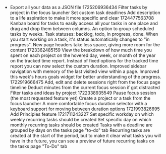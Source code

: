 - Export all your data as a JSON file
  1725206936434
  Filter tasks by project in the focus launcher
  Set custom task deadlines
  Add description to a life aspiration to make it more specific and clear
  1724477563708
  Kanban board for tasks to easily access all your tasks in one place and drag and drop them between columns.
  An option to group scheduled tasks by weeks.
  Task statuses: backlog, todo, in progress, done. When you start working on a task, it's status automatically changes to "in progress".
  New page headers take less space, giving more room for the content
  1723362485159
  View the breakdown of how much time you spent on each project on the hovered day, week, or month of the year on the tracked time report.
  Instead of fixed options for the tracked time report you can now select the custom duration.
  Improved sidebar navigation with memory of the last visited view within a page.
  Improved this week's hours goals widget for better understanding of the progress.
  1722919666475
  Add, edit and delete sessions right from the focus page timeline
  Deduct minutes from the current focus session if got distracted
  Filter tasks and ideas by project
  1722338935549
  Pause focus session (the most requested feature yet)
  Create a project or a task from the focus launcher
  A more comfortable focus duration selector with a keyboard support for moving between duration options
  1721993826695
  Add Principles feature
  1721711243227
  Set specific workday on which weekly recurring tasks should be created
  Set specific day on which monthly recurring tasks should be created
  Tasks with a deadline are grouped by days on the tasks page "to-do" tab
  Recurring tasks are created at the start of the period, but to make it clear what tasks you will have in the future, you can see a preview of future recurring tasks on the tasks page "To-Do" tab
